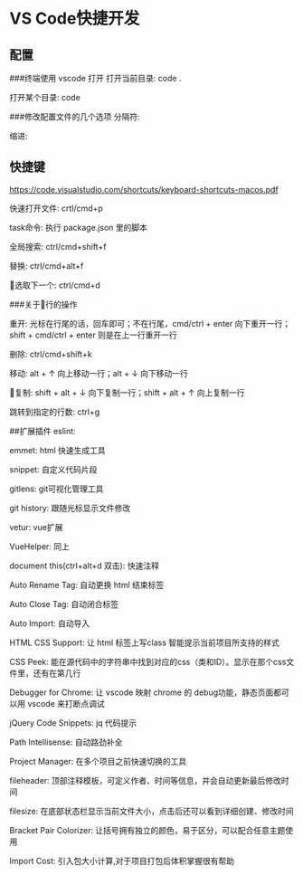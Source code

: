 
# VS Code快捷开发

## 配置

###终端使用 vscode 打开
打开当前目录: code .

打开某个目录: code 

###修改配置文件的几个选项
分隔符: 

缩进: 

## 快捷键
https://code.visualstudio.com/shortcuts/keyboard-shortcuts-macos.pdf

快速打开文件: crtl/cmd+p

task命令: 执行 package.json 里的脚本

全局搜索: ctrl/cmd+shift+f

替换: ctrl/cmd+alt+f

选取下一个: ctrl/cmd+d

###关于行的操作

重开: 光标在行尾的话，回车即可；不在行尾，cmd/ctrl + enter 向下重开一行；shift + cmd/ctrl + enter 则是在上一行重开一行

删除: ctrl/cmd+shift+k

移动: alt + ↑ 向上移动一行；alt + ↓ 向下移动一行

复制: shift + alt + ↓ 向下复制一行；shift + alt + ↑ 向上复制一行

跳转到指定的行数: ctrl+g

##扩展插件
eslint: 

emmet: html 快速生成工具

snippet: 自定义代码片段

gitlens: git可视化管理工具

git history: 跟随光标显示文件修改

vetur: vue扩展

VueHelper: 同上

document this(ctrl+alt+d 双击): 快速注释

Auto Rename Tag: 自动更换 html 结束标签

Auto Close Tag: 自动闭合标签

Auto Import: 自动导入

HTML CSS Support: 让 html 标签上写class 智能提示当前项目所支持的样式

CSS Peek: 能在源代码中的字符串中找到对应的css（类和ID）。显示在那个css文件里，还有在第几行

Debugger for Chrome: 让 vscode 映射 chrome 的 debug功能，静态页面都可以用 vscode 来打断点调试

jQuery Code Snippets:  jq 代码提示

Path Intellisense: 自动路劲补全

Project Manager: 在多个项目之前快速切换的工具

fileheader: 顶部注释模板，可定义作者、时间等信息，并会自动更新最后修改时间

filesize: 在底部状态栏显示当前文件大小，点击后还可以看到详细创建、修改时间

Bracket Pair Colorizer: 让括号拥有独立的颜色，易于区分，可以配合任意主题使用

Import Cost: 引入包大小计算,对于项目打包后体积掌握很有帮助
